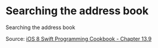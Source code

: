 # Searching the address book
Searching the address book

Source: [iOS 8 Swift Programming Cookbook - Chapter 13.9](http://goo.gl/pvRtI8)
